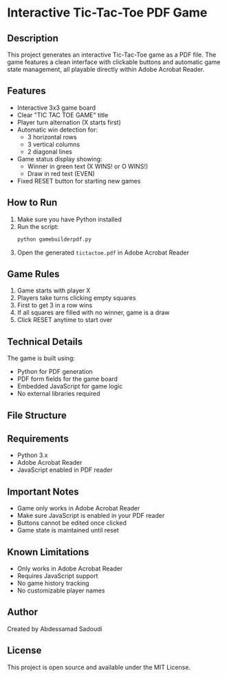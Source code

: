 # Interactive Tic-Tac-Toe PDF Game

## Description
This project generates an interactive Tic-Tac-Toe game as a PDF file. The game features a clean interface with clickable buttons and automatic game state management, all playable directly within Adobe Acrobat Reader.

## Features
- Interactive 3x3 game board
- Clear "TIC TAC TOE GAME" title
- Player turn alternation (X starts first)
- Automatic win detection for:
  - 3 horizontal rows
  - 3 vertical columns
  - 2 diagonal lines
- Game status display showing:
  - Winner in green text (X WINS! or O WINS!)
  - Draw in red text (EVEN)
- Fixed RESET button for starting new games

## How to Run
1. Make sure you have Python installed
2. Run the script:
   ```bash
   python gamebuilderpdf.py
   ```
3. Open the generated `tictactoe.pdf` in Adobe Acrobat Reader

## Game Rules
1. Game starts with player X
2. Players take turns clicking empty squares
3. First to get 3 in a row wins
4. If all squares are filled with no winner, game is a draw
5. Click RESET anytime to start over

## Technical Details
The game is built using:
- Python for PDF generation
- PDF form fields for the game board
- Embedded JavaScript for game logic
- No external libraries required

## File Structure

## Requirements
- Python 3.x
- Adobe Acrobat Reader
- JavaScript enabled in PDF reader

## Important Notes
- Game only works in Adobe Acrobat Reader
- Make sure JavaScript is enabled in your PDF reader
- Buttons cannot be edited once clicked
- Game state is maintained until reset

## Known Limitations
- Only works in Adobe Acrobat Reader
- Requires JavaScript support
- No game history tracking
- No customizable player names

## Author
Created by Abdessamad Sadoudi

## License
This project is open source and available under the MIT License.
